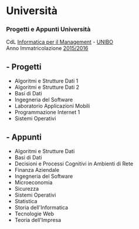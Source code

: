 # Università
### Progetti e Appunti Università <br />
CdL [Informatica per il Management](http://corsi.unibo.it/Laurea/InformaticaManagement/Pagine/default.aspx) - [UNIBO](http://www.unibo.it/it)  <br/>
Anno Immatricolazione [2015/2016](http://corsi.unibo.it/Laurea/InformaticaManagement/Pagine/PianiDidattici.aspx?AnnoAccademico=2015)

## - Progetti
* Algoritmi e Strutture Dati 1
* Algoritmi e Strutture Dati 2
* Basi di Dati
* Ingegneria del Software
* Laboratorio Applicazioni Mobili
* Programmazione Internet 1
* Sistemi Operativi 

## - Appunti
* Algoritmi e Strutture Dati
* Basi di Dati
* Decisioni e Processi Cognitivi in Ambienti di Rete
* Finanza Aziendale
* Ingegneria del Software
* Microeconomia
* Sicurezza
* Sistemi Operativi
* Statistica
* Storia dell'Informatica
* Tecnologie Web
* Teoria dell'Impresa
